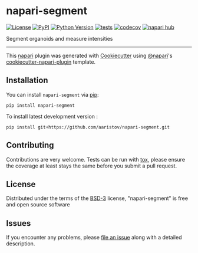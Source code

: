 # napari-segment

[![License](https://img.shields.io/pypi/l/napari-segment.svg?color=green)](https://github.com/aaristov/napari-segment/raw/main/LICENSE)
[![PyPI](https://img.shields.io/pypi/v/napari-segment.svg?color=green)](https://pypi.org/project/napari-segment)
[![Python Version](https://img.shields.io/pypi/pyversions/napari-segment.svg?color=green)](https://python.org)
[![tests](https://github.com/aaristov/napari-segment/workflows/tests/badge.svg)](https://github.com/aaristov/napari-segment/actions)
[![codecov](https://codecov.io/gh/aaristov/napari-segment/branch/main/graph/badge.svg)](https://codecov.io/gh/aaristov/napari-segment)
[![napari hub](https://img.shields.io/endpoint?url=https://api.napari-hub.org/shields/napari-segment)](https://napari-hub.org/plugins/napari-segment)

Segment organoids and measure intensities

----------------------------------

This [napari] plugin was generated with [Cookiecutter] using [@napari]'s [cookiecutter-napari-plugin] template.

<!--
Don't miss the full getting started guide to set up your new package:
https://github.com/napari/cookiecutter-napari-plugin#getting-started

and review the napari docs for plugin developers:
https://napari.org/plugins/stable/index.html
-->

## Installation

You can install `napari-segment` via [pip]:

    pip install napari-segment



To install latest development version :

    pip install git+https://github.com/aaristov/napari-segment.git


## Contributing

Contributions are very welcome. Tests can be run with [tox], please ensure
the coverage at least stays the same before you submit a pull request.

## License

Distributed under the terms of the [BSD-3] license,
"napari-segment" is free and open source software

## Issues

If you encounter any problems, please [file an issue] along with a detailed description.

[napari]: https://github.com/napari/napari
[Cookiecutter]: https://github.com/audreyr/cookiecutter
[@napari]: https://github.com/napari
[MIT]: http://opensource.org/licenses/MIT
[BSD-3]: http://opensource.org/licenses/BSD-3-Clause
[GNU GPL v3.0]: http://www.gnu.org/licenses/gpl-3.0.txt
[GNU LGPL v3.0]: http://www.gnu.org/licenses/lgpl-3.0.txt
[Apache Software License 2.0]: http://www.apache.org/licenses/LICENSE-2.0
[Mozilla Public License 2.0]: https://www.mozilla.org/media/MPL/2.0/index.txt
[cookiecutter-napari-plugin]: https://github.com/napari/cookiecutter-napari-plugin

[file an issue]: https://github.com/aaristov/napari-segment/issues

[napari]: https://github.com/napari/napari
[tox]: https://tox.readthedocs.io/en/latest/
[pip]: https://pypi.org/project/pip/
[PyPI]: https://pypi.org/
